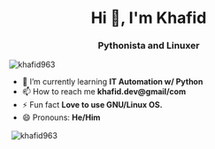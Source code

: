 <h1 align="center">Hi 👋, I'm Khafid</h1>
<h3 align="center">Pythonista and Linuxer</h3>

<p align="left"> <img src="https://komarev.com/ghpvc/?username=khafid963" alt="khafid963" /> </p>

- 🌱 I’m currently learning **IT Automation w/ Python**
- 📫 How to reach me **khafid.dev@gmail/com**
- ⚡ Fun fact **Love to use GNU/Linux OS.**
- 😄 Pronouns: **He/Him**

<p>&nbsp;<img align="center" src="https://github-readme-stats.vercel.app/api?username=khafid963&show_icons=true" alt="khafid963" /></p>
